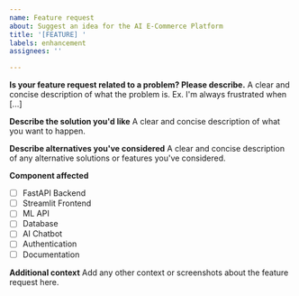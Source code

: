 ```yaml
---
name: Feature request
about: Suggest an idea for the AI E-Commerce Platform
title: '[FEATURE] '
labels: enhancement
assignees: ''

---
```


**Is your feature request related to a problem? Please describe.**
A clear and concise description of what the problem is. Ex. I'm always frustrated when [...]

**Describe the solution you'd like**
A clear and concise description of what you want to happen.

**Describe alternatives you've considered**
A clear and concise description of any alternative solutions or features you've considered.

**Component affected**
- [ ] FastAPI Backend
- [ ] Streamlit Frontend
- [ ] ML API
- [ ] Database
- [ ] AI Chatbot
- [ ] Authentication
- [ ] Documentation

**Additional context**
Add any other context or screenshots about the feature request here.